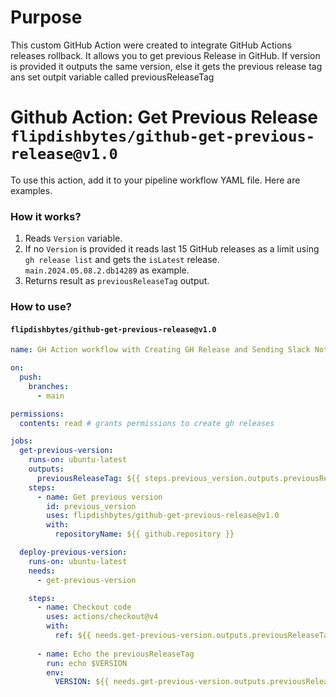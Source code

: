 # Purpose

This custom GitHub Action were created to integrate GitHub Actions releases rollback. It allows you to get previous Release in GitHub. If version is provided it outputs the same version, else it gets the previous release tag ans set outpit variable called previousReleaseTag

# Github Action: Get Previous Release `flipdishbytes/github-get-previous-release@v1.0`

To use this action, add it to your pipeline workflow YAML file. Here are examples.

### How it works?

1. Reads `Version` variable.
2. If no `Version` is provided it reads last 15 GitHub releases as a limit using `gh release list` and gets the `isLatest` release. `main.2024.05.08.2.db14289` as example.
2. Returns result as `previousReleaseTag` output.

### How to use?

#### `flipdishbytes/github-get-previous-release@v1.0`

```yaml
name: GH Action workflow with Creating GH Release and Sending Slack Notification

on:
  push:
    branches:
      - main

permissions:
  contents: read # grants permissions to create gh releases

jobs:
  get-previous-version:
    runs-on: ubuntu-latest
    outputs:
      previousReleaseTag: ${{ steps.previous_version.outputs.previousReleaseTag }}
    steps:
      - name: Get previous version
        id: previous_version
        uses: flipdishbytes/github-get-previous-release@v1.0
        with:
          repositoryName: ${{ github.repository }}

  deploy-previous-version:
    runs-on: ubuntu-latest
    needs:
      - get-previous-version

    steps:
      - name: Checkout code
        uses: actions/checkout@v4
        with:
          ref: ${{ needs.get-previous-version.outputs.previousReleaseTag }} # checkout the previous release tag
      
      - name: Echo the previousReleaseTag
        run: echo $VERSION
        env:
          VERSION: ${{ needs.get-previous-version.outputs.previousReleaseTag }}
```